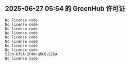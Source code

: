 ## 2025-06-27 05:54 的 GreenHub 许可证
```
No license code
No license code
No license code
No license code
No license code
No license code
No license code
No license code
SZcm-k3SA-2FdW-qhC8-E2EA
No license code
```
